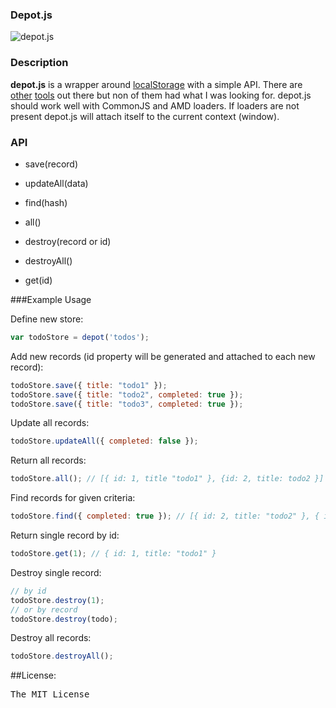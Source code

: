 ### Depot.js

![depot.js](http://oi45.tinypic.com/xoiq7l.jpg)

### Description

**depot.js** is a wrapper around [localStorage](http://diveintohtml5.info/storage.html) with a simple API. There are
[other](http://brian.io/lawnchair/) [tools](https://github.com/marcuswestin/store.js/) out there but non of them had what I was looking for. depot.js should work well with CommonJS and AMD loaders. If loaders are not present depot.js will attach itself to the current context (window). 

### API

+ save(record)

+ updateAll(data)

+ find(hash)

+ all()

+ destroy(record or id)

+ destroyAll() 

+ get(id)

###Example Usage

Define new store:

```js
var todoStore = depot('todos');
```

Add new records (id property will be generated and attached to each new record):

```js
todoStore.save({ title: "todo1" });
todoStore.save({ title: "todo2", completed: true });
todoStore.save({ title: "todo3", completed: true });
```

Update all records: 

```js
todoStore.updateAll({ completed: false });
```

Return all records:

```js
todoStore.all(); // [{ id: 1, title "todo1" }, {id: 2, title: todo2 }]
```

Find records for given criteria:

```js
todoStore.find({ completed: true }); // [{ id: 2, title: "todo2" }, { id: 3, title: "todo3" }]
```

Return single record by id:

```js
todoStore.get(1); // { id: 1, title: "todo1" }
```

Destroy single record:

```js
// by id
todoStore.destroy(1);
// or by record
todoStore.destroy(todo);
```

Destroy all records:

```js
todoStore.destroyAll();
```


##License:
<pre>
The MIT License
</pre>
